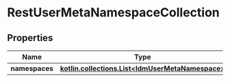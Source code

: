 
# RestUserMetaNamespaceCollection

## Properties
| Name | Type | Description | Notes |
| ------------ | ------------- | ------------- | ------------- |
| **namespaces** | [**kotlin.collections.List&lt;IdmUserMetaNamespace&gt;**](IdmUserMetaNamespace.md) |  |  [optional] |
